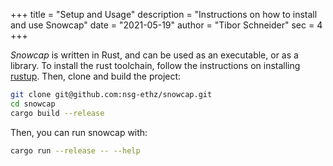 +++
title = "Setup and Usage"
description = "Instructions on how to install and use Snowcap"
date = "2021-05-19"
author = "Tibor Schneider"
sec = 4
+++

_Snowcap_ is written in Rust, and can be used as an executable, or as a library.
To install the rust toolchain, follow the instructions on installing [rustup](https://rustup.rs/).
Then, clone and build the project:

```sh
git clone git@github.com:nsg-ethz/snowcap.git
cd snowcap
cargo build --release
```

Then, you can run snowcap with:

```sh
cargo run --release -- --help
```
